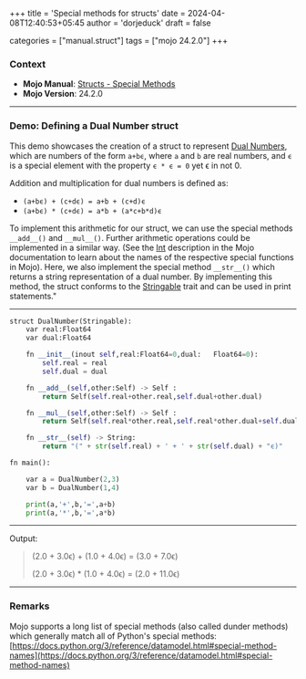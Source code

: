 +++
title = 'Special methods for structs'
date = 2024-04-08T12:40:53+05:45
author = 'dorjeduck' 
draft = false

categories = ["manual.struct"]
tags = ["mojo 24.2.0"]
+++


### Context

- **Mojo Manual**: [Structs - Special Methods](https://docs.modular.com/mojo/manual/structs#special-methods)
- **Mojo Version**: 24.2.0

---

### Demo: Defining a Dual Number struct

This demo showcases the creation of a struct to represent [Dual Numbers](https://en.wikipedia.org/wiki/Dual_number), which are numbers of the form `a+bϵ`, where `a` and `b` are real numbers, and `ϵ` is a special element with the property `ϵ * ϵ = 0` yet ϵ in not 0.

Addition and multiplication for dual numbers is defined as:

* `(a+bϵ) + (c+dϵ) = a+b + (c+d)ϵ`
* `(a+bϵ) * (c+dϵ) = a*b + (a*c+b*d)ϵ`


To implement this arithmetic for our struct, we can use the special methods `__add__()` and `__mul__()`. Further arithmetic operations could be implemented in a similar way. (See the [Int](https://docs.modular.com/mojo/stdlib/builtin/int) description in the Mojo documentation to learn about the names of the respective special functions in Mojo). Here, we also implement the special method `__str__()` which returns a string representation of a dual number. By implementing this method, the struct conforms to the [Stringable](https://docs.modular.com/mojo/stdlib/builtin/str.html#stringable)  trait and can be used in print statements."

---
  
```python
struct DualNumber(Stringable):
    var real:Float64
    var dual:Float64 

    fn __init__(inout self,real:Float64=0,dual:   Float64=0):
        self.real = real
        self.dual = dual 

    fn __add__(self,other:Self) -> Self :
        return Self(self.real+other.real,self.dual+other.dual)

    fn __mul__(self,other:Self) -> Self :
        return Self(self.real*other.real,self.real*other.dual+self.dual*other.real)

    fn __str__(self) -> String:
        return "(" + str(self.real) + ' + ' + str(self.dual) + "ϵ)"

fn main():

    var a = DualNumber(2,3)
    var b = DualNumber(1,4)

    print(a,'+',b,'=',a+b)
    print(a,'*',b,'=',a*b)
```

---

Output:

> (2.0 + 3.0ϵ) + (1.0 + 4.0ϵ) = (3.0 + 7.0ϵ)
>
> (2.0 + 3.0ϵ) * (1.0 + 4.0ϵ) = (2.0 + 11.0ϵ)

---

### Remarks

Mojo supports a long list of special methods (also called dunder methods) which generally match all of Python's special methods: [https://docs.python.org/3/reference/datamodel.html#special-method-names](https://docs.python.org/3/reference/datamodel.html#special-method-names)
